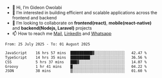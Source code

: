 - 👋 Hi, I’m Gideon Owolabi
- 👀 I’m interested in building efficient and scalable applications across the frontend and backend
- 💞️ I’m looking to collaborate on <b>frontend(react)</b>, <b>mobile(react-native)</b> and <b>backend(Nodejs, Laravel)</b> projects
- 📫 How to reach me <a href="mailto:gideoniyin2021@gmail.com">Mail</a>, <a href="https://www.linkedin.com/in/gideon-owolabi-9b667a232/">LinkedIn</a> and <a href="https://wa.me/2348055377085">Whatsapp</a>

<!---
gude1/gude1 is a ✨ special ✨ repository because its `README.md` (this file) appears on your GitHub profile.
You can click the Preview link to take a look at your changes.
--->

<!--START_SECTION:waka-->

```txt
From: 25 July 2025 - To: 01 August 2025

JavaScript    16 hrs 57 mins  ██████████▓░░░░░░░░░░░░░░   42.47 %
TypeScript    14 hrs 35 mins  █████████░░░░░░░░░░░░░░░░   36.56 %
CSS           5 hrs 37 mins   ███▓░░░░░░░░░░░░░░░░░░░░░   14.07 %
Groovy        1 hr 41 mins    █░░░░░░░░░░░░░░░░░░░░░░░░   04.22 %
JSON          38 mins         ▒░░░░░░░░░░░░░░░░░░░░░░░░   01.60 %
```

<!--END_SECTION:waka-->
